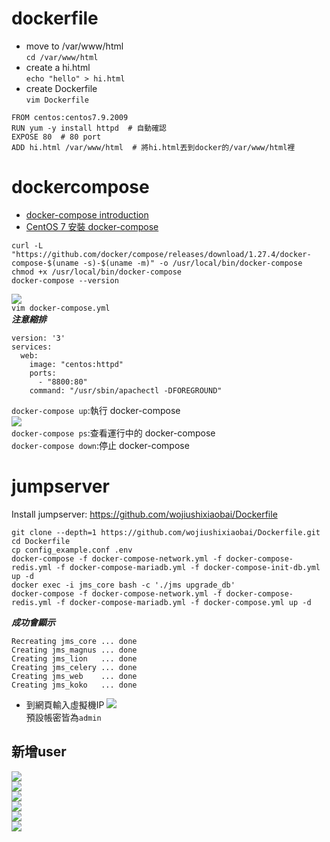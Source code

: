 # dockerfile
* move to /var/www/html
<br>`cd /var/www/html`<br>
* create a hi.html
<br>`echo "hello" > hi.html`<br>
* create Dockerfile
<br>`vim Dockerfile`<br>
```
FROM centos:centos7.9.2009
RUN yum -y install httpd  # 自動確認
EXPOSE 80  # 80 port
ADD hi.html /var/www/html  # 將hi.html丟到docker的/var/www/html裡
```
# dockercompose
* [docker-compose introduction](https://www.runoob.com/docker/docker-compose.html)
* [CentOS 7 安裝 docker-compose](https://vocus.cc/article/5fbc6e73fd897800016cc9f6)
```
curl -L "https://github.com/docker/compose/releases/download/1.27.4/docker-compose-$(uname -s)-$(uname -m)" -o /usr/local/bin/docker-compose
chmod +x /usr/local/bin/docker-compose
docker-compose --version
```
![](/images/dockercompose01.jpg)<br>
`vim docker-compose.yml`<br>
***注意縮排***
```
version: '3'
services:
  web: 
    image: "centos:httpd"
    ports: 
      - "8800:80"
    command: "/usr/sbin/apachectl -DFOREGROUND"
```
`docker-compose up`:執行 docker-compose<br>
![](/images/dockercompose02.jpg)<br>
`docker-compose ps`:查看運行中的 docker-compose<br>
`docker-compose down`:停止 docker-compose<br>
# jumpserver
Install jumpserver: https://github.com/wojiushixiaobai/Dockerfile
```
git clone --depth=1 https://github.com/wojiushixiaobai/Dockerfile.git
cd Dockerfile
cp config_example.conf .env
docker-compose -f docker-compose-network.yml -f docker-compose-redis.yml -f docker-compose-mariadb.yml -f docker-compose-init-db.yml up -d
docker exec -i jms_core bash -c './jms upgrade_db'
docker-compose -f docker-compose-network.yml -f docker-compose-redis.yml -f docker-compose-mariadb.yml -f docker-compose.yml up -d 
```
***成功會顯示***
```
Recreating jms_core ... done
Creating jms_magnus ... done
Creating jms_lion   ... done
Creating jms_celery ... done
Creating jms_web    ... done
Creating jms_koko   ... done
```
* 到網頁輸入虛擬機IP
![](jumpserver01.jpg)<br>
預設帳密皆為`admin`
## 新增user
![](jumpserver02.jpg)<br>
![](jumpserver03.jpg)<br>
![](jumpserver04.jpg)<br>
![](jumpserver05.jpg)<br>
![](jumpserver06.jpg)<br>
![](jumpserver07.jpg)<br>
